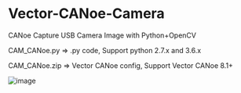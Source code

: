 # Vector-CANoe-Camera
CANoe Capture USB Camera Image with Python+OpenCV

CAM_CANoe.py  => .py code, Support python 2.7.x and 3.6.x

CAM_CANoe.zip => Vector CANoe config, Support Vector CANoe 8.1+


![image](https://github.com/hmq2018/Vector-CANoe-Camera/blob/master/CANoe_Camera.png)



